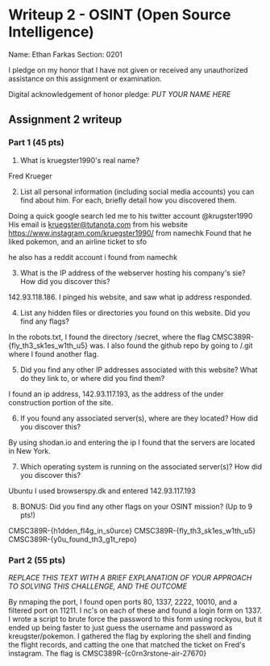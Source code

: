 Writeup 2 - OSINT (Open Source Intelligence)
======

Name: Ethan Farkas
Section: 0201

I pledge on my honor that I have not given or received any unauthorized assistance on this assignment or examination.

Digital acknowledgement of honor pledge: *PUT YOUR NAME HERE*

## Assignment 2 writeup

### Part 1 (45 pts)

1.	What is kruegster1990's real name?

Fred Krueger

2.	List all personal information (including social media accounts) you can find about him. For each, briefly detail how you discovered them.

Doing a quick google search led me to his twitter account @krugster1990
His email is kruegster@tutanota.com from his website
https://www.instagram.com/kruegster1990/ from namechk
Found that he liked pokemon, and an airline ticket to sfo

he also has a reddit account i found from namechk


3.	What is the IP address of the webserver hosting his company's sie? How did you discover this?

142.93.118.186.  I pinged his website, and saw what ip address responded.

4.	List any hidden files or directories you found on this website. Did you find any flags?

In the robots.txt, I found the directory /secret, where the flag CMSC389R-{fly_th3_sk1es_w1th_u5} was.  I also found the github repo by going to /.git where I found another flag.

5.	Did you find any other IP addresses associated with this website? What do they link to, or where did you find them?

I found an ip address, 142.93.117.193, as the address of the under construction portion of the site.

6.	If you found any associated server(s), where are they located? How did you discover this?

By using shodan.io and entering the ip I found that the servers are located in New York.

7.	Which operating system is running on the associated server(s)? How did you discover this?

Ubuntu  I used browserspy.dk and entered 142.93.117.193

8.	BONUS: Did you find any other flags on your OSINT mission? (Up to 9 pts!)

CMSC389R-{h1dden_fl4g_in_s0urce}
CMSC389R-{fly_th3_sk1es_w1th_u5}
CMSC389R-{y0u_found_th3_g1t_repo}

### Part 2 (55 pts)

*REPLACE THIS TEXT WITH A BRIEF EXPLANATION OF YOUR APPROACH TO SOLVING THIS CHALLENGE, AND THE OUTCOME*

By nmaping the port, I found open ports 80, 1337, 2222, 10010, and a filtered port on 11211.  I nc's on each of these and found a login form on 1337.  I wrote a script to brute force the password to this form using rockyou, but it ended up being faster to just guess the username and password as kreugster/pokemon.  I gathered the flag by exploring the shell and finding the flight records, and catting the one that matched the ticket on Fred's instagram.  The flag is CMSC389R-{c0rn3rstone-air-27670}
